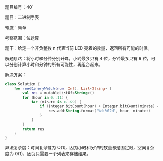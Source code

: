 题目编号：401

题目：二进制手表

难度：简单

考察范围：位运算

题干：给定一个非负整数 n 代表当前 LED 亮着的数量，返回所有可能的时间。

解题思路：将小时和分钟分别计算，小时最多只有 4 位，分钟最多只有 6 位，可以分别计算小时和分钟的所有可能性，再组合起来。

解决方案：

```kotlin
class Solution {
    fun readBinaryWatch(num: Int): List<String> {
        val res = mutableListOf<String>()
        for (hour in 0..11) {
            for (minute in 0..59) {
                if (Integer.bitCount(hour) + Integer.bitCount(minute) == num) {
                    res.add(String.format("%d:%02d", hour, minute))
                }
            }
        }
        return res
    }
}
```

算法复杂度：时间复杂度为 O(1)，因为小时和分钟的数量都是固定的，空间复杂度为 O(1)，因为只需要一个列表来存储结果。